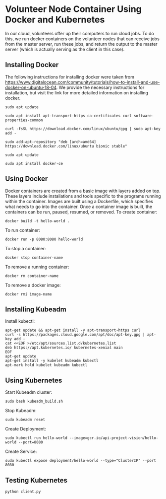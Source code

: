 # Volunteer Node Container Using Docker and Kubernetes
In our cloud, volunteers offer up their computers to run cloud jobs. To do this, we run docker containers on the volunteer nodes that can receive jobs from the master server, run these jobs, and return the output to the master server (which is actually serving as the client in this case).

## Installing Docker
The following instructions for installing docker were taken from https://www.digitalocean.com/community/tutorials/how-to-install-and-use-docker-on-ubuntu-18-04. We provide the necessary instructions for installation, but visit the link for more detailed information on installing docker.
```
sudo apt update

sudo apt install apt-transport-https ca-certificates curl software-properties-common

curl -fsSL https://download.docker.com/linux/ubuntu/gpg | sudo apt-key add -

sudo add-apt-repository "deb [arch=amd64] https://download.docker.com/linux/ubuntu bionic stable"

sudo apt update

sudo apt install docker-ce
```

## Using Docker
Docker containers are created from a basic image with layers added on top. These layers include installations and tools specific to the programs running within the container. Images are built using a Dockerfile, which specifies what needs to go into the container. Once a container image is built, the containers can be run, paused, resumed, or removed.
To create container:
```
docker build -t hello-world .
```

To run container:
```
docker run -p 8080:8080 hello-world
```

To stop a container:
```
docker stop container-name
```
To remove a running container:
```
docker rm container-name
```
To remove a docker image:
```
docker rmi image-name
```

## Installing Kubeadm
Install kubectl:
```
apt-get update && apt-get install -y apt-transport-https curl
curl -s https://packages.cloud.google.com/apt/doc/apt-key.gpg | apt-key add -
cat <<EOF >/etc/apt/sources.list.d/kubernetes.list
deb https://apt.kubernetes.io/ kubernetes-xenial main
EOF
apt-get update
apt-get install -y kubelet kubeadm kubectl
apt-mark hold kubelet kubeadm kubectl
```


## Using Kubernetes
Start Kubeadm cluster:
```
sudo bash kubeadm_build.sh
```

Stop Kubeadm:
```
sudo kubeadm reset
```

Create Deployment:
```
sudo kubectl run hello-world --image=gcr.io/api-project-vision/hello-world --port=8080
```

Create Service:
```
sudo kubectl expose deployment/hello-world --type="ClusterIP" --port 8080
```

## Testing Kubernetes
```
python client.py
```
